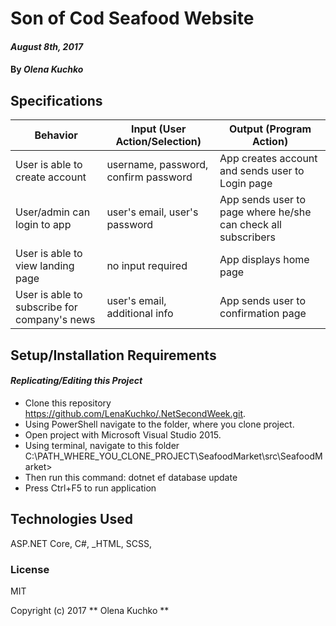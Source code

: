 # Son of Cod Seafood Website

####  _August 8th, 2017_

#### By _**Olena Kuchko**_

## Specifications
 |Behavior| Input (User Action/Selection)| Output (Program Action)|
 |---|---|---|
 | User is able to create account | username, password, confirm password | App creates account and sends user to Login page|
 | User/admin can login to app | user's email, user's password | App sends user to page where he/she can check all subscribers |
 | User is able to view landing page | no input required | App displays home page |
 | User is able to subscribe for company's news | user's email, additional info | App sends user to confirmation page |

## Setup/Installation Requirements

#### _**Replicating/Editing this Project**_

* Clone this repository https://github.com/LenaKuchko/.NetSecondWeek.git.
* Using PowerShell navigate to the folder, where you clone project.
* Open project with Microsoft Visual Studio 2015.
* Using terminal, navigate to this folder C:\PATH_WHERE_YOU_CLONE_PROJECT\SeafoodMarket\src\SeafoodMarket>    
* Then run this command: dotnet ef database update
* Press Ctrl+F5 to run application

## Technologies Used

 ASP.NET Core, C#, _HTML, SCSS,

### License

 MIT

 Copyright (c) 2017 ** Olena Kuchko **